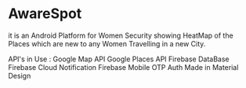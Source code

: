 # AwareSpot

it is an Android Platform for Women Security showing HeatMap of the Places which are new to any Women Travelling in a new City. 

API's in Use : 
Google Map API
Google Places API
Firebase DataBase
Firebase Cloud Notification 
Firebase Mobile OTP Auth
Made in Material Design 

